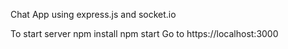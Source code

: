 Chat App using express.js and socket.io

To start server 
npm install
npm start
Go to https://localhost:3000
